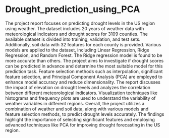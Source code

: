 # Drought_prediction_using_PCA

The project report focuses on predicting drought levels in the US region using weather. The dataset includes 20 years of weather data with meteorological indicators and drought scores for 3109 counties. The available dataset is divided into training, validation, and test sets. Additionally, soil data with 32 features for each county is provided.
Various models are applied to the dataset, including Linear Regression, Ridge Regression, and Random Forest. The Ridge regression model is found to be more accurate than others. The project aims to investigate if drought scores can be predicted in advance and determine the most suitable model for this prediction task.
Feature selection methods such as interpolation, significant feature selection, and Principal Component Analysis (PCA) are employed to enhance model accuracy and reduce dimensionality. The report discusses the impact of elevation on drought levels and analyzes the correlation between different meteorological indicators. Visualization techniques like histograms and frequency plots are used to understand the variability of weather variables in different regions.
Overall, the project utilizes a combination of weather and soil data, along with various models and feature selection methods, to predict drought levels accurately. The findings highlight the importance of selecting significant features and employing advanced techniques like PCA for improving drought forecasting in the US region.
